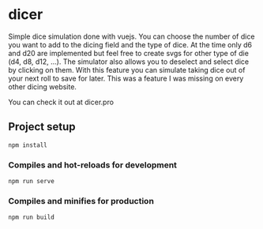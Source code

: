 # dicer

Simple dice simulation done with vuejs. You can choose the number of dice you want to add to the dicing field and the type of dice. At the time only d6 and d20 are implemented but feel free to create svgs for other type of die (d4, d8, d12, ...). The simulator also allows you to deselect and select dice by clicking on them. With this feature you can simulate taking dice out of your next roll to save for later. This was a feature I was missing on every other dicing website.

You can check it out at dicer.pro

## Project setup
```
npm install
```

### Compiles and hot-reloads for development
```
npm run serve
```

### Compiles and minifies for production
```
npm run build
```
